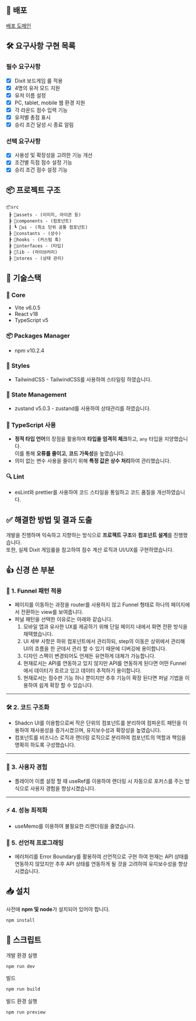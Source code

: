 ## 🛜 배포

<a href="https://dixit-tan.vercel.app/" target="_blank">배포 도메인</a>

## 🛠 요구사항 구현 목록

### 필수 요구사항

- [x] Dixit 보드게임 룰 적용
- [x] 4명의 유저 모드 지원
- [x] 유저 이름 설정
- [x] PC, tablet, mobile 웹 환경 지원
- [x] 각 라운드 점수 입력 기능
- [x] 유저별 총점 표시
- [x] 승리 조건 달성 시 종료 알림

### 선택 요구사항

- [x] 사용성 및 확장성을 고려한 기능 개선
- [x] 조건별 득점 점수 설정 기능
- [x] 승리 조건 점수 설정 기능

## 📦 프로젝트 구조

```
📦src
 ┣ 📂assets - (이미지, 아이콘 등)
 ┣ 📂components - (컴포넌트)
 ┃ ┗ 📂ui - (최소 단위 공통 컴포넌트)
 ┣ 📂constants - (상수)
 ┣ 📂hooks - (커스텀 훅)
 ┣ 📂interfaces - (타입)
 ┣ 📂lib - (라이브러리)
 ┣ 📂stores - (상태 관리)
```

## 📒 기술스택

### 🔧 Core

- Vite v6.0.5
- React v18
- TypeScript v5

### 📦 Packages Manager

- npm v10.2.4

### 🎨 Styles

- TailwindCSS - TailwindCSS를 사용하여 스타일링 하였습니다.

### 🔄 State Management

- zustand v5.0.3 - zustand를 사용하여 상태관리를 하였습니다.

### 📘 TypeScript 사용

- **정적 타입 언어**의 장점을 활용하여 **타입을 엄격히 체크**하고, `any` 타입을 지양했습니다.  
  이를 통해 **오류를 줄이고**, **코드 가독성**을 높였습니다.
- 의미 없는 변수 사용을 줄이기 위해 **특정 값은 상수 처리**하여 관리했습니다.

### 🔍 Lint

- esLint와 prettier를 사용하여 코드 스타일을 통일하고 코드 품질을 개선하였습니다.

## ✅ 해결한 방법 및 결과 도출

개발을 진행하며 익숙하고 지향하는 방식으로 **프로젝트 구조**와 **컴포넌트 설계**를 진행했습니다.  
또한, 실제 Dixit 게임룰을 참고하여 점수 계산 로직과 UI/UX를 구현하였습니다.

## 👍 신경 쓴 부분

### 🚀 1. Funnel 패턴 적용

- 페이지를 이동하는 과정을 router를 사용하지 않고 Funnel 형태로 하나의 페이지에서 전환하는 view를 보여줍니다.
- 퍼널 패턴을 선택한 이유로는 아래와 같습니다.
  1. 모바일 앱과 유사한 UX를 제공하기 위해 단일 페이지 내에서 화면 전환 방식을 채택했습니다.
  2. UI 세부 사항은 하위 컴포넌트에서 관리하되, step의 이동은 상위에서 관리해 UI의 흐름을 한 군데서 관리 할 수 있기 때문에 디버깅에 용이합니다.
  3. 디자인 스펙이 변경되어도 언제든 유연하게 대체가 가능합니다.
  4. 현재로서는 API를 연동하고 있지 않지만 API를 연동하게 된다면 어떤 Funnel에서 데이터가 흐르고 있고 데이터 추적하기 용이합니다.
  5. 현재로서는 점수판 기능 하나 뿐이지만 추후 기능이 확장 된다면 퍼널 기법을 이용하여 쉽게 확장 할 수 있습니다.

---

### 🛠 2. 코드 구조화

- Shadcn UI를 이용함으로써 작은 단위의 컴포넌트를 분리하여 컴파운트 패턴을 이용하여 재사용성을 증가시켰으며, 유지보수성과 확장성을 높였습니다.
- 컴포넌트를 비즈니스 로직과 랜더링 로직으로 분리하여 컴포넌트의 역할과 책임을 명확히 하도록 구성했습니다.

---

### 👥 3. **사용자 경험**

- 플레이어 이름 설정 할 때 useRef를 이용하여 랜더링 시 자동으로 포커스를 주는 방식으로 사용자 경험을 향상시켰습니다.

---

### ⚡ 4. **성능 최적화**

- useMemo를 이용하여 불필요한 리렌더링을 줄였습니다.

### 🎯 5. 선언적 프로그래밍

- 에러처리를 Error Boundary를 활용하여 선언적으로 구현 하여 현재는 API 상태를 연동하지 않았지만 추후 API 상태를 연동하게 될 것을 고려하여 유지보수성을 향상시켰습니다.

## 📥 설치

사전에 **npm 및 node**가 설치되어 있어야 합니다.

```bash
npm install
```

## 🚀 스크립트

개발 환경 실행

```bash
npm run dev
```

빌드

```bash
npm run build
```

빌드 환경 실행

```bash
npm run preview
```
